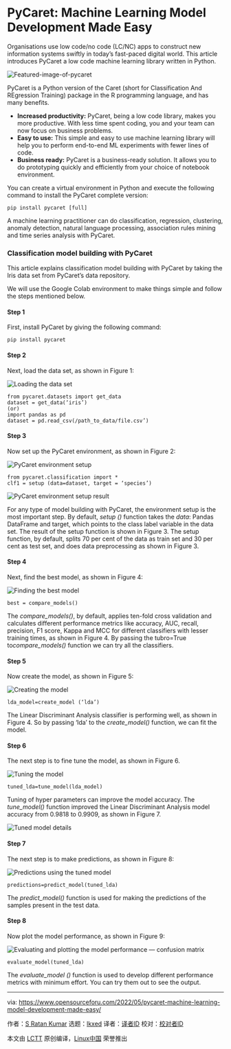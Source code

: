 [#]: subject: "PyCaret: Machine Learning Model Development Made Easy"
[#]: via: "https://www.opensourceforu.com/2022/05/pycaret-machine-learning-model-development-made-easy/"
[#]: author: "S Ratan Kumar https://www.opensourceforu.com/author/s-ratan/"
[#]: collector: "lkxed"
[#]: translator: "geekpi"
[#]: reviewer: " "
[#]: publisher: " "
[#]: url: " "

PyCaret: Machine Learning Model Development Made Easy
======
Organisations use low code/no code (LC/NC) apps to construct new information systems swiftly in today’s fast-paced digital world. This article introduces PyCaret a low code machine learning library written in Python.

![Featured-image-of-pycaret][1]

PyCaret is a Python version of the Caret (short for Classification And REgression Training) package in the R programming language, and has many benefits.

- **Increased productivity:** PyCaret, being a low code library, makes you more productive. With less time spent coding, you and your team can now focus on business problems.
- **Easy to use:** This simple and easy to use machine learning library will help you to perform end-to-end ML experiments with fewer lines of code.
- **Business ready:** PyCaret is a business-ready solution. It allows you to do prototyping quickly and efficiently from your choice of notebook environment.

You can create a virtual environment in Python and execute the following command to install the PyCaret complete version:

```
pip install pycaret [full]
```

A machine learning practitioner can do classification, regression, clustering, anomaly detection, natural language processing, association rules mining and time series analysis with PyCaret.

### Classification model building with PyCaret

This article explains classification model building with PyCaret by taking the Iris data set from PyCaret’s data repository.

We will use the Google Colab environment to make things simple and follow the steps mentioned below.

#### Step 1

 First, install PyCaret by giving the following command:

```
pip install pycaret
```

#### Step 2

Next, load the data set, as shown in Figure 1:

![Loading the data set][2]

```
from pycaret.datasets import get_data
dataset = get_data(‘iris’) 
(or)
import pandas as pd 
dataset = pd.read_csv(/path_to_data/file.csv’)
```

#### Step 3

Now set up the PyCaret environment, as shown in Figure 2:

![PyCaret environment setup][3]

```
from pycaret.classification import *
clf1 = setup (data=dataset, target = ‘species’)
```

![PyCaret environment setup result][4]

For any type of model building with PyCaret, the environment setup is the most important step. By default, *setup ()* function takes the *data*: Pandas DataFrame and target, which points to the class label variable in the data set. The result of the setup function is shown in Figure 3. The setup function, by default, splits 70 per cent of the data as train set and 30 per cent as test set, and does data preprocessing as shown in Figure 3.

#### Step 4

Next, find the best model, as shown in Figure 4:

![Finding the best model][5]

```
best = compare_models()
```

The *compare_models()*, by default, applies ten-fold cross validation and calculates different performance metrics like accuracy, AUC, recall, precision, F1 score, Kappa and MCC for different classifiers with lesser training times, as shown in Figure 4. By passing the tubro=True to*compare_models()* function we can try all the classifiers.

#### Step 5

Now create the model, as shown in Figure 5:

![Creating the model][6]

```
lda_model=create_model (‘lda’)
```

The Linear Discriminant Analysis classifier is performing well, as shown in Figure 4. So by passing ‘lda’ to the *create_model()* function, we can fit the model.

#### Step 6

The next step is to fine tune the model, as shown in Figure 6.

![Tuning the model][7]

```
tuned_lda=tune_model(lda_model)
```

Tuning of hyper parameters can improve the model accuracy. The *tune_model()* function improved the Linear Discriminant Analysis model accuracy from 0.9818 to 0.9909, as shown in Figure 7.

![Tuned model details][8]

#### Step 7

The next step is to make predictions, as shown in Figure 8:

![Predictions using the tuned model][9]

```
predictions=predict_model(tuned_lda)
```

The *predict_model()* function is used for making the predictions of the samples present in the test data.

#### Step 8

Now plot the model performance, as shown in Figure 9:

![Evaluating and plotting the model performance — confusion matrix][10]

```
evaluate_model(tuned_lda)
```

The *evaluate_model ()* function is used to develop different performance metrics with minimum effort. You can try them out to see the output.

--------------------------------------------------------------------------------

via: https://www.opensourceforu.com/2022/05/pycaret-machine-learning-model-development-made-easy/

作者：[S Ratan Kumar][a]
选题：[lkxed][b]
译者：[译者ID](https://github.com/译者ID)
校对：[校对者ID](https://github.com/校对者ID)

本文由 [LCTT](https://github.com/LCTT/TranslateProject) 原创编译，[Linux中国](https://linux.cn/) 荣誉推出

[a]: https://www.opensourceforu.com/author/s-ratan/
[b]: https://github.com/lkxed
[1]: https://www.opensourceforu.com/wp-content/uploads/2022/03/Featured-image-of-pycaret-696x477.jpg
[2]: https://www.opensourceforu.com/wp-content/uploads/2022/03/Figure-1-loading-the-dataset.jpg
[3]: https://www.opensourceforu.com/wp-content/uploads/2022/03/Figure-2-PyCaret-Environment-Setup.jpg
[4]: https://www.opensourceforu.com/wp-content/uploads/2022/03/Figure-3-PyCaret-Environment-Setup-Result.jpg
[5]: https://www.opensourceforu.com/wp-content/uploads/2022/03/Figure-4-Finding-the-best-model.jpg
[6]: https://www.opensourceforu.com/wp-content/uploads/2022/03/Figure-5-Creating-the-model.jpg
[7]: https://www.opensourceforu.com/wp-content/uploads/2022/03/Figure-6-Tuning-the-model.jpg
[8]: https://www.opensourceforu.com/wp-content/uploads/2022/03/Figure-7Tuned-model-details.jpg
[9]: https://www.opensourceforu.com/wp-content/uploads/2022/03/Figure-8-Predictions-using-tuned-model.jpg
[10]: https://www.opensourceforu.com/wp-content/uploads/2022/03/Figure-9-Evaluating-and-ploting-the-model-performance-Confusion-Matrix.jpg
